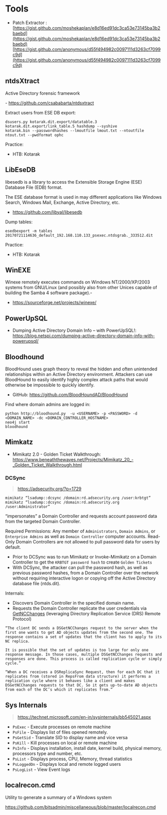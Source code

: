 # Tools

- Patch Extractor : [https://gist.github.com/moshekaplan/e8d16ed91dc3ca53e73145ba3b2baebd](https://gist.github.com/moshekaplan/e8d16ed91dc3ca53e73145ba3b2baebd) [https://gist.github.com/anonymous/d55f494982c0097111d3263cf7099c9d](https://gist.github.com/anonymous/d55f494982c0097111d3263cf7099c9d)

## ntdsXtract

Active Directory forensic framework

-​ https://github.com/csababarta/ntdsxtract

Extract users from ESE DB export:
```
dsusers.py kotarak.dit.export/datatable.3 kotarak.dit.export/link_table.5 hashdump --syshive
kotarak.bin --passwordhashes --lmoutfile lmout.txt --ntoutfile ntout.txt --pwdformat ophc
```

Practice:
- HTB: Kotarak

## LibEseDB

libesedb is a library to access the Extensible Storage Engine (ESE) Database File (EDB) format.

The ESE database format is used in may different applications like Windows Search, Windows Mail, Exchange, Active Directory, etc.

- https://github.com/libyal/libesedb

Dump tables:
```
esedbexport -m tables 20170721114636_default_192.168.110.133_psexec.ntdsgrab._333512.dit  
```

Practice:
- HTB: Kotarak

## WinEXE
Winexe remotely executes commands on Windows NT/2000/XP/2003 systems from GNU/Linux (and possibly also from other Unices capable of building the Samba 4 software package).-

- https://sourceforge.net/projects/winexe/

## PowerUpSQL

- Dumping Active Directory Domain Info – with PowerUpSQL!: https://blog.netspi.com/dumping-active-directory-domain-info-with-powerupsql/

## Bloodhound

BloodHound uses graph theory to reveal the hidden and often unintended relationships within an Active Directory environment. Attackers can use BloodHound to easily identify highly complex attack paths that would otherwise be impossible to quickly identify.

- GitHub: https://github.com/BloodHoundAD/BloodHound

Find where domain admins are logged in:
```
python http://bloodhound.py  -u <USERNAME> -p <PASSWORD> -d <DOMAIN_NAME> -dc <DOMAIN_CONTROLLER_HOSTNAME>
neo4j start
bloodhound
```

## Mimkatz

- Mimikatz 2.0 - Golden Ticket Walkthrough: https://www.beneaththewaves.net/Projects/Mimikatz_20_-_Golden_Ticket_Walkthrough.html

### DCSync

> https://adsecurity.org/?p=1729

```
mimikatz “lsadump::dcsync /domain:rd.adsecurity.org /user:krbtgt”
mimikatz “lsadump::dcsync /domain:rd.adsecurity.org /user:Administrator”
```

“impersonates” a Domain Controller and requests account password data from the targeted Domain Controller.

Required Permissions: Any member of `Administrators`, `Domain Admins`, or `Enterprise Admins` as well as `Domain Controller` computer accounts. Read-Only Domain Controllers are not allowed to pull password data for users by default.

* Prior to DCSync was to run Mimikatz or Invoke-Mimikatz on a Domain Controller to get the `KRBTGT password hash` to create `Golden Tickets`
* With DCSync, the attacker can pull the password hash, as well as previous password hashes, from a Domain Controller over the network without requiring interactive logon or copying off the Active Directory database file (ntds.dit).

Internals:
* Discovers Domain Controller in the specified domain name.
* Requests the Domain Controller replicate the user credentials via [GetNCChanges](https://wiki.samba.org/index.php/DRSUAPI) (leveraging Directory Replication Service (DRS) Remote Protocol)

```
“The client DC sends a DSGetNCChanges request to the server when the first one wants to get AD objects updates from the second one. The response contains a set of updates that the client has to apply to its NC replica.

It is possible that the set of updates is too large for only one response message. In those cases, multiple DSGetNCChanges requests and responses are done. This process is called replication cycle or simply cycle.”

“When a DC receives a DSReplicaSync Request, then for each DC that it replicates from (stored in RepsFrom data structure) it performs a replication cycle where it behaves like a client and makes DSGetNCChanges requests to that DC. So it gets up-to-date AD objects from each of the DC’s which it replicates from.”
```

## Sys Internals

> https://technet.microsoft.com/en-in/sysinternals/bb545021.aspx

- `PsExec` - Execute processes on remote machine
- `PsFile` - Displays list of files opened remotely.
- `PsGetSid` - Translate SID to display name and vice versa
- `PsKill` - Kill processes on local or remote machine
- `PsInfo` - Displays installation, install date, kernel build, physical memory, processors type and number, etc.
- `PsList` - Displays process, CPU, Memory, thread statistics
- `PsLoggedOn` - Displays local and remote logged users
- `PsLogList` - View Event logs

## localrecon.cmd

Utility to generate a summary of a Windows system

https://github.com/bitsadmin/miscellaneous/blob/master/localrecon.cmd
